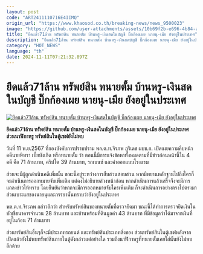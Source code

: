 ```yaml
---
layout: post
code: "ART2411110716E4IIMQ"
origin_url: "https://www.khaosod.co.th/breaking-news/news_9500023"
image: "https://github.com/user-attachments/assets/10b69f2b-e696-4b84-afa3-1e27a4be72ad"
title: "ยึดแล้ว71ล้าน ทรัพย์สิน ทนายตั้ม บ้านหรู-เงินสดในบัญชี บิ๊กก้องเผย นายนุ-เมีย ยังอยู่ในประเทศ"
description: "ยึดแล้ว71ล้าน ทรัพย์สิน ทนายตั้ม บ้านหรู-เงินสดบัญชี บิ๊กก้องเผย นายนุ-เมีย ยังอยู่ในประเทศ ส่วนนาฬิกาหรู ทรัพย์สินในตู้เซฟยังไม่พบ "
category: "HOT_NEWS"
language: "th"
date: 2024-11-11T07:21:32.897Z
---
```


# ยึดแล้ว71ล้าน ทรัพย์สิน ทนายตั้ม บ้านหรู-เงินสดในบัญชี บิ๊กก้องเผย นายนุ-เมีย ยังอยู่ในประเทศ

[![ยึดแล้ว71ล้าน ทรัพย์สิน ทนายตั้ม บ้านหรู-เงินสดในบัญชี บิ๊กก้องเผย นายนุ-เมีย ยังอยู่ในประเทศ](https://www.khaosod.co.th/wpapp/uploads/2024/11/tum3-2.jpg "ยึดแล้ว71ล้าน ทรัพย์สิน ทนายตั้ม บ้านหรู-เงินสดในบัญชี บิ๊กก้องเผย นายนุ-เมีย ยังอยู่ในประเทศ")](https://www.khaosod.co.th/wpapp/uploads/2024/11/tum3-2.jpg)

**ยึดแล้ว71ล้าน ทรัพย์สิน ทนายตั้ม บ้านหรู-เงินสดในบัญชี บิ๊กก้องเผย นายนุ-เมีย ยังอยู่ในประเทศ ส่วนนาฬิกาหรู ทรัพย์สินในตู้เซฟยังไม่พบ**

วันที่ 11 พ.ย.2567 ที่กองบังคับการปราบปราม พล.ต.ท.จิรภพ ภูริเดช ผบช.ก. เปิดเผยความคืบหน้าคดีนายษิทรา เบี้ยบังเกิด หรือทนายตั้ม ว่า ตอนนี้มีการแจ้งข้อหาทั้งหมดตามที่มีข่าวก่อนหน้านี้ใน 4 คดี คือ 71 ล้านบาท, คริปโต 39 ล้านบาท, รถเบนซ์ และค่าออกแบบโรงแรม

ส่วนจะมีผู้ถูกดำเนินคดีเพิ่มนั้น ขณะนี้อยู่ระหว่างการสืบสวนสอบสวน หากมีพยานหลักฐานไปถึงใครก็จะดำเนินการออกหมายจับเพิ่มเติม แต่คงไม่อธิบายล่วงหน้าก่อน หากดำเนินการแล้วเสร็จจึงจะมีการแถลงข่าวให้ทราบ โดยยืนยันว่าหากจะมีการออกหมายจับใครเพิ่มเติม ก็จะดำเนินการอย่างตรงไปตรงมา ส่วนเบาะแสของนายนุและภรรยานั้นทราบว่ายังอยู่ในประเทศ

พล.ต.ท.จิระภพ กล่าวอีกว่า สำหรับทรัพย์สินของทนายตั้มที่ตรวจยึดมา ขณะนี้ได้ทำการตรวจยึดเงินในบัญชีธนาคารจำนวน 28 ล้านบาท และบ้านพร้อมที่ดินมูลค่า 43 ล้านบาท ที่มีข้อมูลว่าได้มาจากเงินที่อยู่ในก้อน 71 ล้านบาท

ส่วนทรัพย์สินอื่นๆก็จะมีประเภทรถยนต์ และทรัพย์สินประเภทสิ่งของ ส่วนทรัพย์สินในตู้เซฟหลังจากเปิดแล้วยังไม่พบทรัพย์สินภายในตู้ดังกล่าวแต่อย่างใด รวมถึงนาฬิกาหรูที่ทนายตั้มเคยใส่นั้นยังไม่พบอีกด้วย